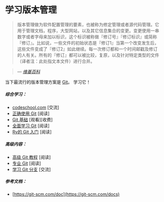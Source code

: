 # 学习版本管理

> 版本管理做为软件配置管理的要素，也被称为修定管理或者源代码管理。它用于管理文档，程序，大型网站，以及其它信息集合的变更。变更使用一串数字或者字母来加以标识，这个标识被称做『修订号』『修订标识』或简称『修订』。比如说，一些文件的初始状态是『修订1』当第一个改变发生后，这些文件变成了『修订2』如此继续。每一次修订都和一个时间邮戳及修订的人有关。所有的『修订』都可以被比较，复原，以及针对特定类型的文件（译者注：此处指文本文件）进行合并。

><cite>&#8212; [维基百科](https://en.wikipedia.org/wiki/Version_control)</cite>

当下最流行的版本管理方案是 [Git](https://git-scm.com/)。 学习它！

##### 综合学习：

* [codeschool.com](https://try.github.io/levels/1/challenges/1) [交流]
* [正确使用 Git](https://www.atlassian.com/git/) [阅读]
* [Git 基础](http://www.pluralsight.com/courses/git-fundamentals) [观看][收费]
* [全面学习 Git](https://www.learnenough.com/git-tutorial) [阅读]
* [Ry的 Git 入门](http://rypress.com/tutorials/git/introduction) [阅读]

##### 高级内容：

* [高级 Git 教程](https://www.atlassian.com/git/tutorials/advanced-overview/) [阅读]
* [专业 Git](http://git-scm.com/book/en/v2) [阅读]
* [学习 Git 分支](http://learngitbranching.js.org/) [交流]

##### 参考文档：

* [https://git-scm.com/doc](https://git-scm.com/docs)
